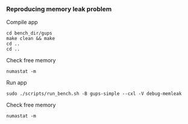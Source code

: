 ### Reproducing memory leak problem

Compile app
```
cd bench_dir/gups
make clean && make
cd ..
cd ..
```

Check free memory
```
numastat -m
```

Run app
```
sudo ./scripts/run_bench.sh -B gups-simple --cxl -V debug-memleak
```

Check free memory
```
numastat -m
```
